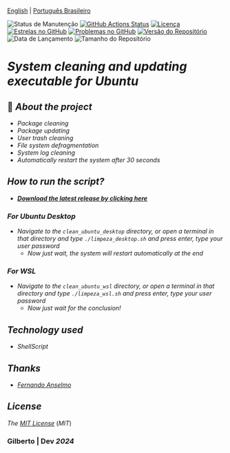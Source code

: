 
[English](https://github.com/Gilberto-Mascena/clean_sh/blob/main/README.md) | [Português Brasileiro](https://github.com/Gilberto-Mascena/clean_sh/blob/main/README-pt_br.md)

![Status de Manutenção](https://img.shields.io/badge/Maintained-Yes-brightgreen?style=for-the-badge)
[![GitHub Actions Status](https://img.shields.io/github/actions/workflow/status/Gilberto-Mascena/clean_sh/build.yml?style=for-the-badge)](https://github.com/Gilberto-Mascena/clean_sh/actions)
[![Licença](https://img.shields.io/github/license/Gilberto-Mascena/clean_sh?style=for-the-badge)](https://github.com/Gilberto-Mascena/clean_sh/blob/main/LICENSE.md)
[![Estrelas no GitHub](https://img.shields.io/github/stars/Gilberto-Mascena/clean_sh?style=for-the-badge)](https://github.com/Gilberto-Mascena/clean_sh/stargazers)
[![Problemas no GitHub](https://img.shields.io/github/issues/Gilberto-Mascena/clean_sh?style=for-the-badge)](https://github.com/Gilberto-Mascena/clean_sh/issues)
[![Versão do Repositório](https://img.shields.io/github/v/release/Gilberto-Mascena/clean_sh?include_prereleases&style=for-the-badge)](https://github.com/Gilberto-Mascena/clean_sh/releases)
![Data de Lançamento](https://img.shields.io/github/release-date/Gilberto-Mascena/clean_sh?style=for-the-badge)
![Tamanho do Repositório](https://img.shields.io/github/repo-size/Gilberto-Mascena/clean_sh?style=for-the-badge)

# *System cleaning and updating executable for Ubuntu*

## 🚀 *About the project*

- _*Package cleaning*_
- _*Package updating*_
- _*User trash cleaning*_
- _*File system defragmentation*_
- _*System log cleaning*_
- _*Automatically restart the system after 30 seconds*_

## *How to run the script?*

- _***[Download the latest release by clicking here](https://github.com/Gilberto-Mascena/clean_sh/releases)***_

### *For Ubuntu Desktop*

- _*Navigate to the ```clean_ubuntu_desktop``` directory, or open a terminal in that directory and type ```./limpeza_desktop.sh``` and press enter, type your user password*_
    - _*Now just wait, the system will restart automatically at the end*_

### *For WSL*

- _*Navigate to the ```clean_ubuntu_wsl``` directory, or open a terminal in that directory and type ```./limpeza_wsl.sh``` and press enter, type your user password*_
    - _*Now just wait for the conclusion!*_

## *Technology used*
- _ShellScript_

## *Thanks*

- [*Fernando Anselmo*](https://www.youtube.com/watch?v=YumXVt3sMfY)

## *License* 

*The* [*MIT License*](./LICENSE.md) (*MIT*)

### Gilberto | Dev _2024_ 